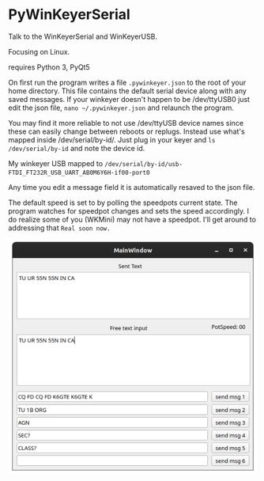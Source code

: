 # PyWinKeyerSerial
Talk to the WinKeyerSerial and WinKeyerUSB.

Focusing on Linux.

requires Python 3, PyQt5

On first run the program writes a file `.pywinkeyer.json` to the root of your home directory.
This file contains the default serial device along with any saved messages. If your winkeyer doesn't happen to be /dev/ttyUSB0 just edit the json file, `nano ~/.pywinkeyer.json` and relaunch the program.

You may find it more reliable to not use /dev/ttyUSB device names since these can easily change between reboots or replugs. Instead use what's mapped inside /dev/serial/by-id/.
Just plug in your keyer and `ls /dev/serial/by-id` and note the device id.

My winkeyer USB mapped to `/dev/serial/by-id/usb-FTDI_FT232R_USB_UART_AB0M6Y6H-if00-port0`

Any time you edit a message field it is automatically resaved to the json file. 

The default speed is set to by polling the speedpots current state. The program watches for speedpot changes and sets the speed accordingly. I do realize some of you (WKMini) may not have a speedpot. I'll get around to addressing that `Real soon now.`  

![It's a screenshot](https://github.com/mbridak/PyWinKeyerSerial/raw/main/pic/WINKEYERSCREEN.png)